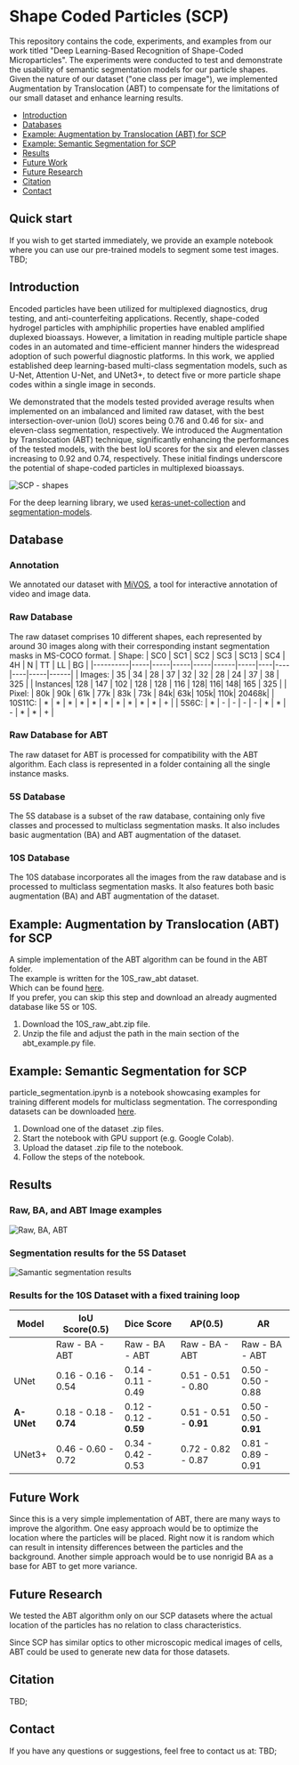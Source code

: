 # Shape Coded Particles (SCP)
This repository contains the code, experiments, and examples from our work titled "Deep Learning-Based Recognition of Shape-Coded Microparticles". The experiments were conducted to test and demonstrate the usability of semantic segmentation models for our particle shapes. Given the nature of our dataset ("one class per image"), we implemented Augmentation by Translocation (ABT) to compensate for the limitations of our small dataset and enhance learning results.
- [Introduction](#Introduction)
- [Databases](#Databases)
- [Example: Augmentation by Translocation (ABT) for SCP](#Example:-Augmentation-by-Translocation-(ABT)-for-SCP)
- [Example: Semantic Segmentation for SCP](#Example:-Semantic-Segmentation-for-SCP)
- [Results](#Results)
- [Future Work](#Future-Work)
- [Future Research](#Future-Research)
- [Citation](#Citation)
- [Contact](#Contact)
## Quick start
If you wish to get started immediately, we provide an example notebook where you can use our pre-trained models to segment some test images.  
TBD;
## Introduction
Encoded particles have been utilized for multiplexed diagnostics, drug testing, and anti-counterfeiting applications. Recently, shape-coded hydrogel particles with amphiphilic properties have enabled amplified duplexed bioassays. However, a limitation in reading multiple particle shape codes in an automated and time-efficient manner hinders the widespread adoption of such powerful diagnostic platforms. In this work, we applied established deep learning-based multi-class segmentation models, such as U-Net, Attention U-Net, and UNet3+, to detect five or more particle shape codes within a single image in seconds.

We demonstrated that the models tested provided average results when implemented on an imbalanced and limited raw dataset, with the best intersection-over-union (IoU) scores being 0.76 and 0.46 for six- and eleven-class segmentation, respectively. We introduced the Augmentation by Translocation (ABT) technique, significantly enhancing the performances of the tested models, with the best IoU scores for the six and eleven classes increasing to 0.92 and 0.74, respectively. These initial findings underscore the potential of shape-coded particles in multiplexed bioassays.

![SCP - shapes](doc/Table%201%20-%20shape%20information%20-%20low.jpg)


For the deep learning library, we used [keras-unet-collection](https://github.com/yingkaisha/keras-unet-collection) and [segmentation-models](https://github.com/qubvel/segmentation_models).


## Database
### Annotation
We annotated our dataset with [MiVOS](https://github.com/hkchengrex/MiVOS), a tool for interactive annotation of video and image data.

### Raw Database
The raw dataset comprises 10 different shapes, each represented by around 30 images along with their corresponding instant segmentation masks in MS-COCO format.
| Shape:   | SC0 | SC1 | SC2 | SC3 | SC13 | SC4 | 4H | N  | TT | LL  | BG   |
|----------|-----|-----|-----|-----|------|-----|----|----|----|-----|------|
| Images:  | 35  | 34  | 28  | 37  | 32   | 32  | 28 | 24 | 37 | 38  | 325  |
| Instances| 128 | 147 | 102 | 128 | 128  | 116 | 128| 116| 148| 165 | 325  |
| Pixel:   | 80k | 90k | 61k | 77k | 83k  | 73k | 84k| 63k| 105k| 110k| 20468k|
| 10S11C:  | *  | *  | *  | *  | *   | *  | * | * | * | *  | +    |
| 5S6C:    | *  | -  | -  | -  | -   | *  | * | - | * | *  | +   |

### Raw Database for ABT
The raw dataset for ABT is processed for compatibility with the ABT algorithm. Each class is represented in a folder containing all the single instance masks.  
### 5S Database
The 5S database is a subset of the raw database, containing only five classes and processed to multiclass segmentation masks. It also includes basic augmentation (BA) and ABT augmentation of the dataset.
### 10S Database
The 10S database incorporates all the images from the raw database and is processed to multiclass segmentation masks. It also features both basic augmentation (BA) and ABT augmentation of the dataset.


## Example: Augmentation by Translocation (ABT) for SCP
A simple implementation of the ABT algorithm can be found in the ABT folder.  
The example is written for the 10S_raw_abt dataset.  
Which can be found [here](https://drive.google.com/file/d/1IdNliHuYhy35FoiNLBzOWP3JlsupTaol/view?usp=share_link).  
If you prefer, you can skip this step and download an already augmented database like 5S or 10S.

1. Download the 10S_raw_abt.zip file.
2. Unzip the file and adjust the path in the main section of the abt_example.py file.

## Example: Semantic Segmentation for SCP 
particle_segmentation.ipynb is a notebook showcasing examples for training different models for multiclass segmentation. The corresponding datasets can be downloaded [here](https://drive.google.com/file/d/1IdNliHuYhy35FoiNLBzOWP3JlsupTaol/view?usp=share_link).  

1. Download one of the dataset .zip files.  
2. Start the notebook with GPU support (e.g. Google Colab).
3. Upload the dataset .zip file to the notebook.
4. Follow the steps of the notebook.


## Results
### Raw, BA, and ABT Image examples
![Raw, BA, ABT](doc/Figure%202%20-%20Augmentation%20examples.png)
### Segmentation results for the 5S Dataset
![Samantic segmentation results](doc/Figure%203%20-%205S%20-%20low.png)

### Results for the 10S Dataset with a fixed training loop
| Model    | IoU Score(0.5)       | Dice Score          | AP(0.5)               | AR                  |
|----------|----------------------|---------------------|-----------------------|---------------------|
|     | Raw - BA - ABT       |  Raw - BA - ABT         |  Raw - BA - ABT            |  Raw - BA - ABT                 |
| UNet     | 0.16 - 0.16 - 0.54   | 0.14 - 0.11 - 0.49  | 0.51 - 0.51 - 0.80    | 0.50 - 0.50 - 0.88  |
| **A-UNet** | 0.18 - 0.18 - **0.74** | 0.12 - 0.12 - **0.59** | 0.51 - 0.51 - **0.91** | 0.50 - 0.50 - **0.91** |
| UNet3+   | 0.46 - 0.60 - 0.72   | 0.34 - 0.42 - 0.53  | 0.72 - 0.82 - 0.87    | 0.81 - 0.89 - 0.91  |

## Future Work
Since this is a very simple implementation of ABT, there are many ways to improve the algorithm.
One easy approach would be to optimize the location where the particles will be placed.
Right now it is random which can result in intensity differences between the particles and the background. 
Another simple approach would be to use nonrigid BA as a base for ABT to get more variance.


## Future Research
We tested the ABT algorithm only on our SCP datasets where the actual location of the particles has no relation to class characteristics.

Since SCP has similar optics to other microscopic medical images of cells, ABT could be used to generate new data for those datasets.

## Citation
TBD;

## Contact
If you have any questions or suggestions, feel free to contact us at:  TBD;
